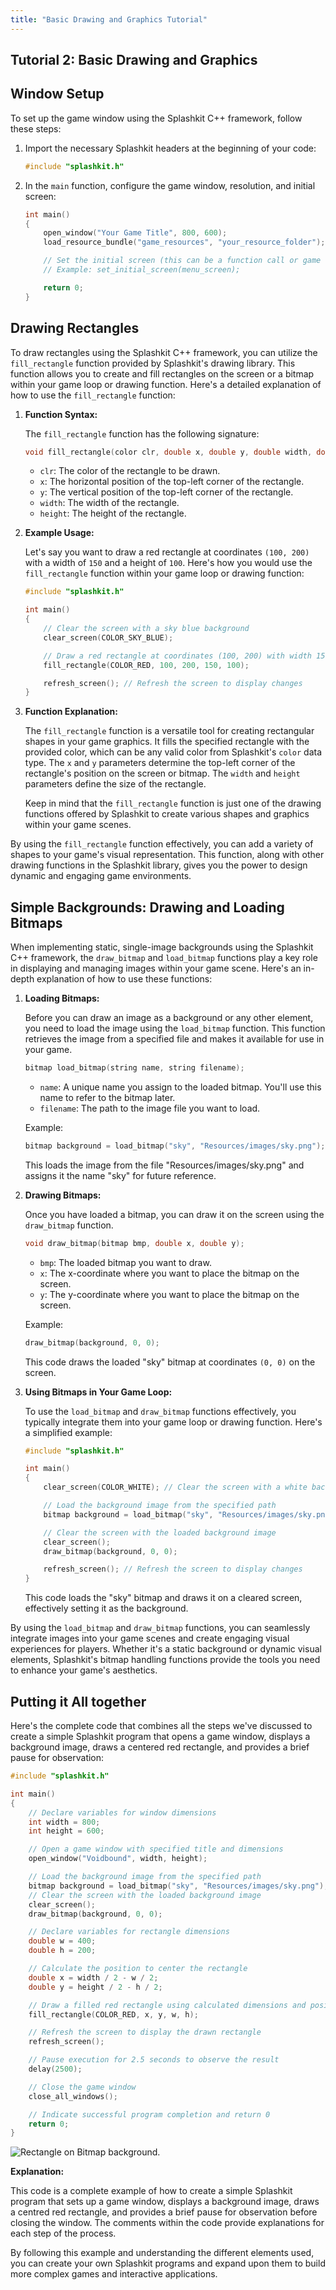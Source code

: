 ```yaml
---
title: "Basic Drawing and Graphics Tutorial"
---
```


## Tutorial 2: Basic Drawing and Graphics

## Window Setup

To set up the game window using the Splashkit C++ framework, follow these steps:

1. Import the necessary Splashkit headers at the beginning of your code:

   ```cpp
   #include "splashkit.h"
   ```

1. In the `main` function, configure the game window, resolution, and initial screen:

   ```cpp
   int main()
   {
       open_window("Your Game Title", 800, 600);
       load_resource_bundle("game_resources", "your_resource_folder");

       // Set the initial screen (this can be a function call or game loop)
       // Example: set_initial_screen(menu_screen);

       return 0;
   }
   ```

## Drawing Rectangles

To draw rectangles using the Splashkit C++ framework, you can utilize the `fill_rectangle` function
provided by Splashkit's drawing library. This function allows you to create and fill rectangles on
the screen or a bitmap within your game loop or drawing function. Here's a detailed explanation of
how to use the `fill_rectangle` function:

1. **Function Syntax:**

   The `fill_rectangle` function has the following signature:

   ```cpp
   void fill_rectangle(color clr, double x, double y, double width, double height);
   ```

   - `clr`: The color of the rectangle to be drawn.
   - `x`: The horizontal position of the top-left corner of the rectangle.
   - `y`: The vertical position of the top-left corner of the rectangle.
   - `width`: The width of the rectangle.
   - `height`: The height of the rectangle.

1. **Example Usage:**

   Let's say you want to draw a red rectangle at coordinates `(100, 200)` with a width of `150` and
   a height of `100`. Here's how you would use the `fill_rectangle` function within your game loop
   or drawing function:

   ```cpp
   #include "splashkit.h"

   int main()
   {
       // Clear the screen with a sky blue background
       clear_screen(COLOR_SKY_BLUE);

       // Draw a red rectangle at coordinates (100, 200) with width 150 and height 100
       fill_rectangle(COLOR_RED, 100, 200, 150, 100);

       refresh_screen(); // Refresh the screen to display changes
   }
   ```

1. **Function Explanation:**

   The `fill_rectangle` function is a versatile tool for creating rectangular shapes in your game
   graphics. It fills the specified rectangle with the provided color, which can be any valid color
   from Splashkit's `color` data type. The `x` and `y` parameters determine the top-left corner of
   the rectangle's position on the screen or bitmap. The `width` and `height` parameters define the
   size of the rectangle.

   Keep in mind that the `fill_rectangle` function is just one of the drawing functions offered by
   Splashkit to create various shapes and graphics within your game scenes.

By using the `fill_rectangle` function effectively, you can add a variety of shapes to your game's
visual representation. This function, along with other drawing functions in the Splashkit library,
gives you the power to design dynamic and engaging game environments.

## Simple Backgrounds: Drawing and Loading Bitmaps

When implementing static, single-image backgrounds using the Splashkit C++ framework, the
`draw_bitmap` and `load_bitmap` functions play a key role in displaying and managing images within
your game scene. Here's an in-depth explanation of how to use these functions:

1. **Loading Bitmaps:**

   Before you can draw an image as a background or any other element, you need to load the image
   using the `load_bitmap` function. This function retrieves the image from a specified file and
   makes it available for use in your game.

   ```cpp
   bitmap load_bitmap(string name, string filename);
   ```

   - `name`: A unique name you assign to the loaded bitmap. You'll use this name to refer to the
     bitmap later.
   - `filename`: The path to the image file you want to load.

   Example:

   ```cpp
   bitmap background = load_bitmap("sky", "Resources/images/sky.png");
   ```

   This loads the image from the file "Resources/images/sky.png" and assigns it the name "sky" for
   future reference.

1. **Drawing Bitmaps:**

   Once you have loaded a bitmap, you can draw it on the screen using the `draw_bitmap` function.

   ```cpp
   void draw_bitmap(bitmap bmp, double x, double y);
   ```

   - `bmp`: The loaded bitmap you want to draw.
   - `x`: The x-coordinate where you want to place the bitmap on the screen.
   - `y`: The y-coordinate where you want to place the bitmap on the screen.

   Example:

   ```cpp
   draw_bitmap(background, 0, 0);
   ```

   This code draws the loaded "sky" bitmap at coordinates `(0, 0)` on the screen.

1. **Using Bitmaps in Your Game Loop:**

   To use the `load_bitmap` and `draw_bitmap` functions effectively, you typically integrate them
   into your game loop or drawing function. Here's a simplified example:

   ```cpp
   #include "splashkit.h"

   int main()
   {
       clear_screen(COLOR_WHITE); // Clear the screen with a white background

       // Load the background image from the specified path
       bitmap background = load_bitmap("sky", "Resources/images/sky.png");

       // Clear the screen with the loaded background image
       clear_screen();
       draw_bitmap(background, 0, 0);

       refresh_screen(); // Refresh the screen to display changes
   }
   ```

   This code loads the "sky" bitmap and draws it on a cleared screen, effectively setting it as the
   background.

By using the `load_bitmap` and `draw_bitmap` functions, you can seamlessly integrate images into
your game scenes and create engaging visual experiences for players. Whether it's a static
background or dynamic visual elements, Splashkit's bitmap handling functions provide the tools you
need to enhance your game's aesthetics.

## Putting it All together

Here's the complete code that combines all the steps we've discussed to create a simple Splashkit
program that opens a game window, displays a background image, draws a centered red rectangle, and
provides a brief pause for observation:

```cpp
#include "splashkit.h"

int main()
{
    // Declare variables for window dimensions
    int width = 800;
    int height = 600;

    // Open a game window with specified title and dimensions
    open_window("Voidbound", width, height);

    // Load the background image from the specified path
    bitmap background = load_bitmap("sky", "Resources/images/sky.png");
    // Clear the screen with the loaded background image
    clear_screen();
    draw_bitmap(background, 0, 0);

    // Declare variables for rectangle dimensions
    double w = 400;
    double h = 200;

    // Calculate the position to center the rectangle
    double x = width / 2 - w / 2;
    double y = height / 2 - h / 2;

    // Draw a filled red rectangle using calculated dimensions and position
    fill_rectangle(COLOR_RED, x, y, w, h);

    // Refresh the screen to display the drawn rectangle
    refresh_screen();

    // Pause execution for 2.5 seconds to observe the result
    delay(2500);

    // Close the game window
    close_all_windows();

    // Indicate successful program completion and return 0
    return 0;
}
```

![Rectangle on Bitmap background.](/rectangle_on_bitmap.png)

**Explanation:**

This code is a complete example of how to create a simple Splashkit program that sets up a game
window, displays a background image, draws a centred red rectangle, and provides a brief pause for
observation before closing the window. The comments within the code provide explanations for each
step of the process.

By following this example and understanding the different elements used, you can create your own
Splashkit programs and expand upon them to build more complex games and interactive applications.
